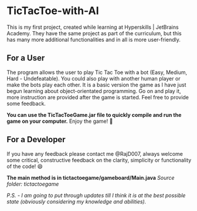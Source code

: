 # TicTacToe-with-AI
This is my first project, created while learning at Hyperskills | JetBrains Academy. They have the same project as part of the curriculum, but this has many more additional functionalities and in all is more user-friendly.

## For a User
The program allows the user to play Tic Tac Toe with a bot (Easy, Medium, Hard - Undefeatable). You could also play with another human player or make the bots play each other. It is a basic version the game as I have just begun learning about object-orientated programming. Go on and play it, more instruction are provided after the game is started. Feel free to provide some feedback.

**You can use the TicTacToeGame.jar file to quickly compile and run the game on your computer.** Enjoy the game! :partying_face:

## For a Developer
If you have any feedback please contact me @RajD007, always welcome some critical, constructive feedback on the clarity, simplicity or functionality of the code! :smile:

**The main method is in tictactoegame/gameboard/Main.java** *Source folder: tictactoegame*

*P.S. - I am going to put through updates till I think it is at the best possible state (obviously considering my knowledge and abilities).*
